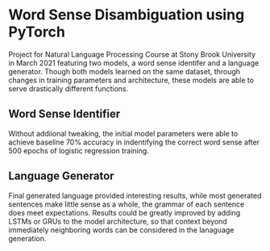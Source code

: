 # Word Sense Disambiguation using PyTorch
Project for Natural Language Processing Course at Stony Brook University in March 2021 featuring two models, a word sense identifer and a language generator. Though both models learned on the same dataset, through changes in training parameters and architecture, these models are able to serve drastically different functions.

## Word Sense Identifier ##
Without addiional tweaking, the initial model parameters were able to achieve baseline 70% accuracy in indentifying the correct word sense after 500 epochs of logistic regression training.

## Language Generator ##
Final generated language provided interesting results, while most generated sentences make little sense as a whole, the grammar of each sentence does meet expectations. Results could be greatly improved by adding LSTMs or GRUs to the model architecture, so that context beyond immediately neighboring words can be considered in the lanaguage generation.
